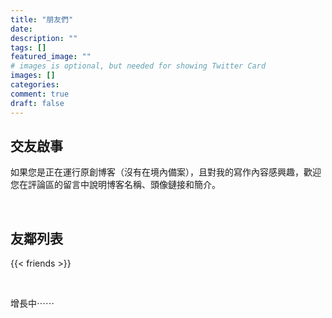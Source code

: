 ```yaml
---
title: "朋友們"
date:
description: ""
tags: []
featured_image: ""
# images is optional, but needed for showing Twitter Card
images: []
categories:
comment: true
draft: false
---
```




## 交友啟事

如果您是正在運行原創博客（沒有在境內備案），且對我的寫作內容感興趣，歡迎您在評論區的留言中說明博客名稱、頭像鏈接和簡介。



&nbsp;

## 友鄰列表

{{< friends >}}

&nbsp;

增長中⋯⋯

&nbsp;
